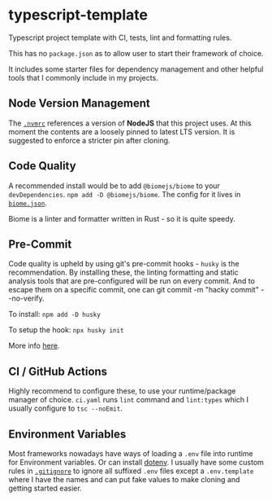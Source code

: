 # typescript-template
Typescript project template with CI, tests, lint and formatting rules.

This has no `package.json` as to allow user to start their framework of choice.

It includes some starter files for dependency management and other helpful tools that I commonly include in my projects.

## Node Version Management

The [`.nvmrc`](./.nvmrc) references a version of **NodeJS** that this project uses. At this moment the contents are a loosely pinned to latest LTS version. It is suggested to enforce a stricter pin after cloning.

## Code Quality

A recommended install would be to add `@biomejs/biome` to your `devDependencies`. `npm add -D @biomejs/biome`. The config for it lives in [`biome.json`](./biome.json).

Biome is a linter and formatter written in Rust - so it is quite speedy.

## Pre-Commit

Code quality is upheld by using git's pre-commit hooks - `husky` is the recommendation. By installing these, the linting formatting and static analysis tools that are pre-configured will be run on every commit. And to escape them on a specific commit, one can git commit -m "hacky commit" --no-verify.

To install: `npm add -D husky`

To setup the hook: `npx husky init`

More info [here](https://typicode.github.io/husky/get-started.html).

## CI / GitHub Actions

Highly recommend to configure these, to use your runtime/package manager of choice. `ci.yaml` runs `lint` command and `lint:types` which I usually configure to `tsc --noEmit`.

## Environment Variables

Most frameworks nowadays have ways of loading a `.env` file into runtime for Environment variables. Or can install [dotenv](https://www.npmjs.com/package/dotenv). I usually have some custom rules in [`.gitignore`](.gitignore) to ignore all suffixed `.env` files except a `.env.template` where I have the names and can put fake values to make cloning and getting started easier.